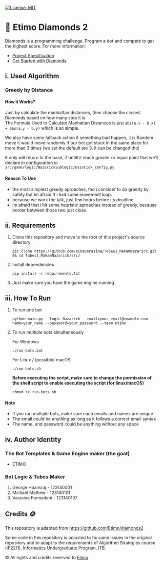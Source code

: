 [![License: MIT](https://img.shields.io/badge/License-MIT-yellow.svg)](https://opensource.org/licenses/MIT)

# 💎 Etimo Diamonds 2

Diamonds is a programming challenge. Program a bot and compete to get the highest score. For more information:

- [Project Specification](https://docs.google.com/document/d/13cbmMVXviyu8eKQ6heqgDzt4JNNMeAZO/edit)
- [Get Started with Diamonds](https://docs.google.com/document/d/1L92Axb89yIkom0b24D350Z1QAr8rujvHof7-kXRAp7c/edit)

## i. Used Algorithm

### Greedy by Distance

#### How it Works?

Just by calculate the manhattan distances, then choose the closest Diamonds based on how many step it is\
The Formula Used to Calculate Manhattan Distances is just
    ```
abs(a.x - b.x) + abs(a.y - b.y)
    ```
 which is so simple.

We also have some fallback action if something bad happen, it is Random move
it would move randomly if our bot got stuck in the same place for more than 3 times (we set the default are 3, it can be changed tho)

it only will return to the base, if untill it reach greater or equal point that we'll declare in configuration in
    ```
src/game/logic/NazarickSublogic/nazarick_config.py
    ```

#### Reason To Use

- the most simplest greedy aproaches, tho i consider to do greedy by safety but im afraid if i had some movement loop.
- because we work the talk, just few hours before its deadline
- im afraid that i hit some heuristic aproaches instead of greedy, because border between those two just close

## ii. Requirements

1. Clone this repository and move to the root of this project's source directory

    ```
    git clone https://github.com/sinavarasina/Tubes1_MakamNazarick.git && cd Tubes1_MakamNazarick/src/
    ```

2. Install dependencies

    ```
    pip install -r requirements.txt

3. Just make sure you have the game engine running

## iii. How To Run

1. To run one bot

    ```
    python main.py --logic Nazarick --email=your_email@example.com --name=your_name --password=your_password --team etimo
    ```

2. To run multiple bots simultaneously

    For Windows

    ```
    ./run-bots.bat
    ```

    For Linux / (possibly) macOS

    ```
    ./run-bots.sh
    ```

    <b>Before executing the script, make sure to change the permission of the shell script to enable executing the script (for linux/macOS)</b>

    ```
    chmod +x run-bots.sh
    ```

#### Note

- If you run multiple bots, make sure each emails and names are unique
- The email could be anything as long as it follows a correct email syntax
- The name, and password could be anything without any space

## iv. Author Identity

### The Bot Templates & Game Engine maker (the goat)

- ETIMO

### Bot Logic & Tubes Maker

1. George Haansraj      - 123140001
2. Michael Mathew       - 123140101
3. Varasina Farmadani   - 123140107

## Credits 🪙

This repository is adapted from <https://github.com/Etimo/diamonds2>

Some code in this repository is adjusted to fix some issues in the original repository and to adapt to the requirements of Algorithm Strategies course (IF2211), Informatics Undergraduate Program, ITB.

©️ All rights and credits reserved to [Etimo](https://github.com/Etimo)
